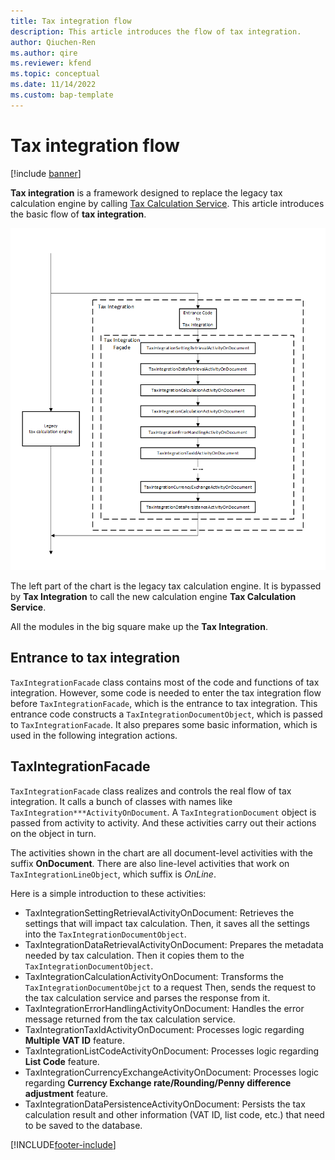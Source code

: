 ```yaml
---
title: Tax integration flow
description: This article introduces the flow of tax integration.
author: Qiuchen-Ren
ms.author: qire
ms.reviewer: kfend
ms.topic: conceptual
ms.date: 11/14/2022
ms.custom: bap-template
---
```


# Tax integration flow

[!include [banner](../includes/banner.md)]

**Tax integration** is a framework designed to replace the legacy tax calculation engine by calling [Tax Calculation Service](./global-tax-calcuation-service-overview).
This article introduces the basic flow of **tax integration**.

![IntegrationFlow.png](./media/tax-integration-flow.png)

The left part of the chart is the legacy tax calculation engine. It is bypassed by **Tax Integration** to call the new calculation engine **Tax Calculation Service**.

All the modules in the big square make up the **Tax Integration**.

## Entrance to tax integration

`TaxIntegrationFacade` class contains most of the code and functions of tax integration. However, some code is needed to enter the tax integration flow before `TaxIntegrationFacade`, which is the entrance to tax integration.
This entrance code constructs a `TaxIntegrationDocumentObject`, which is passed to `TaxIntegrationFacade`. It also prepares some basic information, which is used in the following integration actions.

## TaxIntegrationFacade

`TaxIntegrationFacade` class realizes and controls the real flow of tax integration. It calls a bunch of classes with names like `TaxIntegration***ActivityOnDocument`. A `TaxIntegrationDocument` object is passed from activity to activity. And these activities carry out their actions on the object in turn.

The activities shown in the chart are all document-level activities with the suffix **OnDocument**. There are also line-level activities that work on `TaxIntegrationLineObject`, which suffix is *OnLine*.

Here is a simple introduction to these activities:

- TaxIntegrationSettingRetrievalActivityOnDocument: Retrieves the settings that will impact tax calculation. Then, it saves all the settings into the `TaxIntegrationDocumentObject`.
- TaxIntegrationDataRetrievalActivityOnDocument: Prepares the metadata needed by tax calculation. Then it copies them to the `TaxIntegrationDocumentObject`.
- TaxIntegrationCalculationActivityOnDocument: Transforms the `TaxIntegrationDocumentObejct` to a request Then, sends the request to the tax calculation service and parses the response from it.
- TaxIntegrationErrorHandlingActivityOnDocument: Handles the error message returned from the tax calculation service.
- TaxIntegrationTaxIdActivityOnDocument: Processes logic regarding **Multiple VAT ID** feature.
- TaxIntegrationListCodeActivityOnDocument: Processes logic regarding **List Code** feature.
- TaxIntegrationCurrencyExchangeActivityOnDocument: Processes logic regarding **Currency Exchange rate/Rounding/Penny difference adjustment** feature.
- TaxIntegrationDataPersistenceActivityOnDocument: Persists the tax calculation result and other information (VAT ID, list code, etc.) that need to be saved to the database.

[!INCLUDE[footer-include](../../includes/footer-banner.md)]
